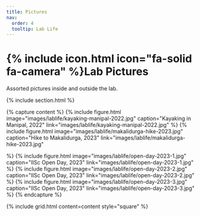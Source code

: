 ```yaml
---
title: Pictures
nav:
  order: 4
  tooltip: Lab Life
---
```


# {% include icon.html icon="fa-solid fa-camera" %}Lab Pictures

Assorted pictures inside and outside the lab.

{% include section.html %}

{% capture content %}
  {%
    include figure.html
    image="images/lablife/kayaking-manipal-2022.jpg"
    caption="Kayaking in Manipal, 2022"
    link="images/lablife/kayaking-manipal-2022.jpg"
  %}
  {%
    include figure.html
    image="images/lablife/makalidurga-hike-2023.jpg"
    caption="Hike to Makalidurga, 2023"
    link="images/lablife/makalidurga-hike-2023.jpg"
    
  %}
  {%
    include figure.html
    image="images/lablife/open-day-2023-1.jpg"
    caption="IISc Open Day, 2023"
    link="images/lablife/open-day-2023-1.jpg"
  %}
  {%
    include figure.html
    image="images/lablife/open-day-2023-2.jpg"
    caption="IISc Open Day, 2023"
    link="images/lablife/open-day-2023-2.jpg"
  %}
  {%
    include figure.html
    image="images/lablife/open-day-2023-3.jpg"
    caption="IISc Open Day, 2023"
    link="images/lablife/open-day-2023-3.jpg"
  %}
{% endcapture %}

{%
  include grid.html
  content=content
  style="square"
%}
